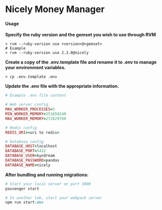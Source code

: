 # Nicely Money Manager


#### Usage

**Specify the ruby version and the gemset you wish to use through RVM**
```
> rvm --ruby-version use <version>@<gemset>
# Example
> rvm --ruby-version use 2.3.0@nicely
```
**Create a copy of the .env.template file and rename it to .env to manage your environment variables.**
```
> cp .env.template .env
```
**Update the .env file with the appropriate information.**
```ruby
# Example .env file content

# Web server config
MAX_WORKER_PROCESSES=3
MIN_WORKER_MEMORY=251658240
MAX_WORKER_MEMORY=272629760

# Redis config
REDIS_URI=<uri to redis>

# Database config
DATABASE_HOST=localhost
DATABASE_PORT=5432
DATABASE_USER=kyndream
DATABASE_PASSWORD=pandas
DATABASE_NAME=nicely
```

**After bundling and running migrations:**
```ruby
# Start your local server on port 3000
passenger start

# In another tab, start your webpack server
npm run start:dev
```

